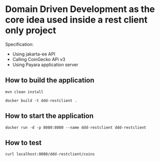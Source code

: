 # Domain Driven Development as the core idea used inside a rest client only project
Specification:

- Using jakarta-ee API
- Calling CoinGecko APi v3
- Using Payara application server

## How to build the application

```
mvn clean install

docker build -t ddd-restclient .
```

## How to start the application

```
docker run -d -p 8080:8080 --name ddd-restclient ddd-restclient

```

## How to test

```
curl localhost:8080/ddd-restclient/coins
```